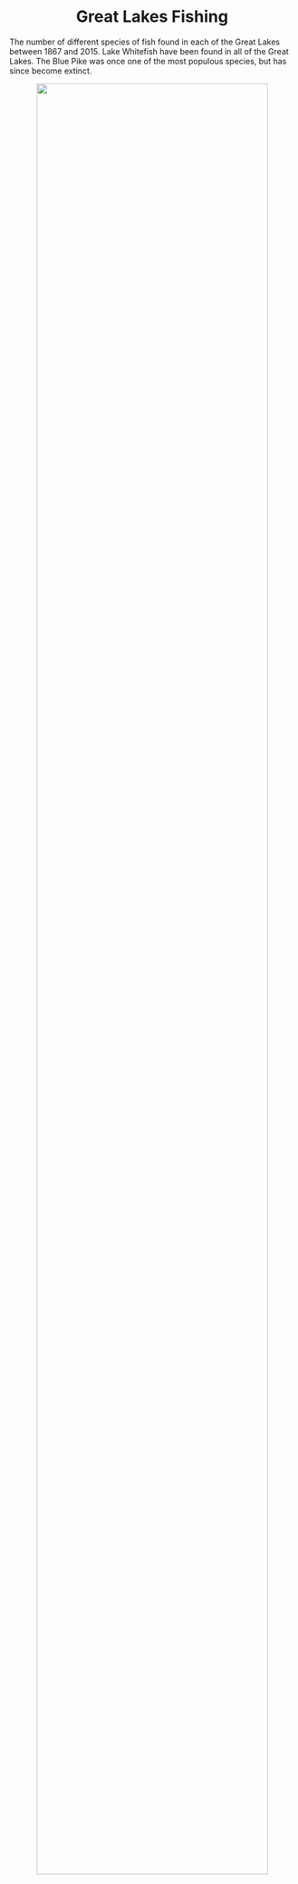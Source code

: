 <h1 align="center">
Great Lakes Fishing </h1>
The number of different species of fish found in each of the Great Lakes between 1867 and 2015. Lake Whitefish have been found in all of the Great Lakes. The Blue Pike was once one of the most populous species, but has since become extinct.
<p align="center">
  <img src="https://github.com/nrennie/tidytuesday/blob/main/2021/08-06-2021/08062021.jpg?raw=true" width="90%">
</p>